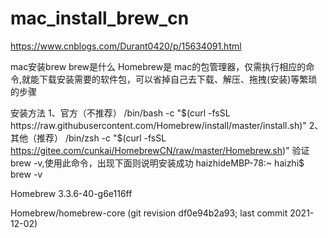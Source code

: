 # mac_install_brew_cn
https://www.cnblogs.com/Durant0420/p/15634091.html

mac安装brew
brew是什么
Homebrew是 mac的包管理器，仅需执行相应的命令,就能下载安装需要的软件包，可以省掉自己去下载、解压、拖拽(安装)等繁琐的步骤

安装方法
1、官方（不推荐）
/bin/bash -c "$(curl -fsSL https://raw.githubusercontent.com/Homebrew/install/master/install.sh)"
2、其他（推荐）
/bin/zsh -c "$(curl -fsSL https://gitee.com/cunkai/HomebrewCN/raw/master/Homebrew.sh)"
 验证
brew -v,使用此命令，出现下面则说明安装成功
haizhideMBP-78:~ haizhi$ brew -v

Homebrew 3.3.6-40-g6e116ff

Homebrew/homebrew-core (git revision df0e94b2a93; last commit 2021-12-02)
 
 
